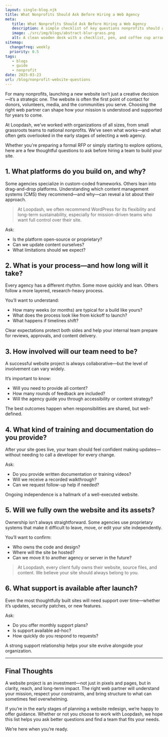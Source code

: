 ```yaml
---
layout: single-blog.njk
title: What Nonprofits Should Ask Before Hiring a Web Agency  
meta:
   title: What Nonprofits Should Ask Before Hiring a Web Agency  
   description: A simple checklist of key questions nonprofits should ask before hiring a web agency, covering timelines, budgets, platform choice, and support.  
   image: ./src/img/blogs/abstract-blur-grass.png
   alt: A clean wooden desk with a checklist, pen, and coffee cup arranged neatly beside a laptop.
sitemap:
  changefreq: weekly  
  priority: 0.5  
tags:
   - blogs  
   - guide  
   - nonprofit  
date: 2025-03-23
url: /blog/nonprofit-website-questions  
---
```


For many nonprofits, launching a new website isn’t just a creative decision—it’s a strategic one. The website is often the first point of contact for donors, volunteers, media, and the communities you serve. Choosing the right web partner can shape how your mission is understood and supported for years to come.

At Loopdash, we’ve worked with organizations of all sizes, from small grassroots teams to national nonprofits. We’ve seen what works—and what often gets overlooked in the early stages of selecting a web agency.

Whether you're preparing a formal RFP or simply starting to explore options, here are a few thoughtful questions to ask before hiring a team to build your site.

## 1. What platforms do you build on, and why?

Some agencies specialize in custom-coded frameworks. Others lean into drag-and-drop platforms. Understanding which content management systems (CMS) they recommend—and why—can reveal a lot about their approach.

> At Loopdash, we often recommend WordPress for its flexibility and long-term sustainability, especially for mission-driven teams who want full control over their site.

Ask:
- Is the platform open-source or proprietary?
- Can we update content ourselves?
- What limitations should we expect?

## 2. What is your process—and how long will it take?

Every agency has a different rhythm. Some move quickly and lean. Others follow a more layered, research-heavy process.

You’ll want to understand:
- How many weeks (or months) are typical for a build like yours?
- What does the process look like from kickoff to launch?
- What happens if timelines shift?

Clear expectations protect both sides and help your internal team prepare for reviews, approvals, and content delivery.

## 3. How involved will our team need to be?

A successful website project is always collaborative—but the level of involvement can vary widely.

It’s important to know:
- Will you need to provide all content?
- How many rounds of feedback are included?
- Will the agency guide you through accessibility or content strategy?

The best outcomes happen when responsibilities are shared, but well-defined.

## 4. What kind of training and documentation do you provide?

After your site goes live, your team should feel confident making updates—without needing to call a developer for every change.

Ask:
- Do you provide written documentation or training videos?
- Will we receive a recorded walkthrough?
- Can we request follow-up help if needed?

Ongoing independence is a hallmark of a well-executed website.

## 5. Will we fully own the website and its assets?

Ownership isn’t always straightforward. Some agencies use proprietary systems that make it difficult to leave, move, or edit your site independently.

You’ll want to confirm:
- Who owns the code and design?
- Where will the site be hosted?
- Can we move it to another agency or server in the future?

> At Loopdash, every client fully owns their website, source files, and content. We believe your site should always belong to you.

## 6. What support is available after launch?

Even the most thoughtfully built sites will need support over time—whether it’s updates, security patches, or new features.

Ask:
- Do you offer monthly support plans?
- Is support available ad-hoc?
- How quickly do you respond to requests?

A strong support relationship helps your site evolve alongside your organization.

---

## Final Thoughts

A website project is an investment—not just in pixels and pages, but in clarity, reach, and long-term impact. The right web partner will understand your mission, respect your constraints, and bring structure to what can sometimes feel overwhelming.

If you’re in the early stages of planning a website redesign, we’re happy to offer guidance. Whether or not you choose to work with Loopdash, we hope this list helps you ask better questions and find a team that fits your needs.

We’re here when you’re ready.
